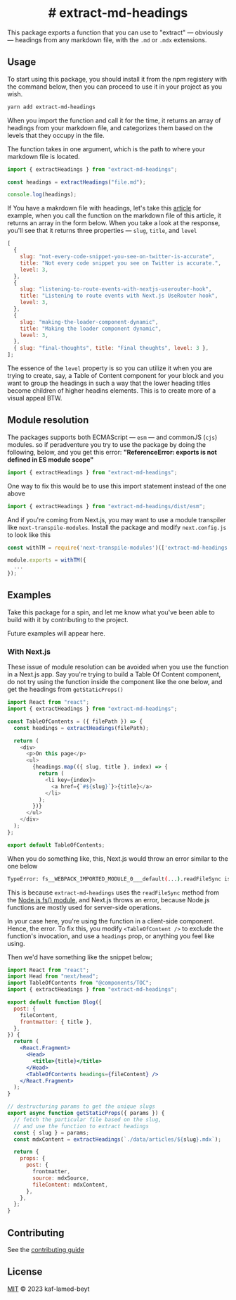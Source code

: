 <h1 align="center"># extract-md-headings</h1>

This package exports a function that you can use to "extract" &mdash; obviously &mdash; headings from any markdown file, with the `.md` or `.mdx` extensions.

## Usage

To start using this package, you should install it from the npm registery with the command below, then you can proceed to use it in your project as you wish.

```bash
yarn add extract-md-headings
```

When you import the function and call it for the time, it returns an array of headings from your markdown file, and categorizes them based on the levels that they occupy in the file.

The function takes in one argument, which is the path to where your markdown file is located.

```js
import { extractHeadings } from "extract-md-headings";

const headings = extractHeadings("file.md");

console.log(headings);
```

If You have a makrdown file with headings, let's take this [article](https://meje.dev/blog/building-a-nextjs-preloader-the-right-way) for example, when you call the function on the markdown file of this article, it returns an array in the form below. When you take a look at the response, you'll see that it returns three properties &mdash; `slug`, `title`, and `level`

```js
[
  {
    slug: "not-every-code-snippet-you-see-on-twitter-is-accurate",
    title: "Not every code snippet you see on Twitter is accurate.",
    level: 3,
  },
  {
    slug: "listening-to-route-events-with-nextjs-userouter-hook",
    title: "Listening to route events with Next.js UseRouter hook",
    level: 3,
  },
  {
    slug: "making-the-loader-component-dynamic",
    title: "Making the loader component dynamic",
    level: 3,
  },
  { slug: "final-thoughts", title: "Final thoughts", level: 3 },
];
```

The essence of the `level` property is so you can utilize it when you are trying to create, say, a Table of Content component for your block and you want to group the headings in such a way that the lower heading titles become children of higher headins elements. This is to create more of a visual appeal BTW.

## Module resolution

The packages supports both ECMAScript &mdash; `esm` &mdash; and commonJS (`cjs`) modules. so if peradventure you try to use the package by doing the following, below, and you get this error: **"ReferenceError: exports is not defined in ES module scope"**

```js
import { extractHeadings } from "extract-md-headings";
```

One way to fix this would be to use this import statement instead of the one above

```js
import { extractHeadings } from "extract-md-headings/dist/esm";
```

And if you're coming from Next.js, you may want to use a module transpiler like `next-transpile-modules`. Install the package and modify `next.config.js` to look like this

```js
const withTM = require('next-transpile-modules')(['extract-md-headings']);

module.exports = withTM({
  ...
});
```

## Examples

Take this package for a spin, and let me know what you've been able to build with it by contributing to the project.

Future examples will appear here.

### With Next.js

These issue of module resolution can be avoided when you use the function in a Next.js app. Say you're trying to build a Table Of Content component, do not try using the function inside the component like the one below, and get the headings from `getStaticProps()`

```js
import React from "react";
import { extractHeadings } from "extract-md-headings";

const TableOfContents = ({ filePath }) => {
  const headings = extractHeadings(filePath);

  return (
    <div>
      <p>On this page</p>
      <ul>
        {headings.map(({ slug, title }, index) => {
          return (
            <li key={index}>
              <a href={`#${slug}`}>{title}</a>
            </li>
          );
        })}
      </ul>
    </div>
  );
};

export default TableOfContents;
```

When you do something like, this, Next.js would throw an error similar to the one below

```bash
TypeError: fs__WEBPACK_IMPORTED_MODULE_0___default(...).readFileSync is not a function
```

This is because `extract-md-headings` uses the `readFileSync` method from the [Node.js fs() module](https://nodejs.org/api/fs.html), and Next.js throws an error, because Node.js functions are mostly used for server-side operations.

In your case here, you're using the function in a client-side component. Hence, the error. To fix this, you modify `<TableOfContent />` to exclude the function's invocation, and use a `headings` prop, or anything you feel like using.

Then we'd have something like the snippet below;

```jsx
import React from "react";
import Head from "next/head";
import TableOfContents from "@components/TOC";
import { extractHeadings } from "extract-md-headings";

export default function Blog({
  post: {
    fileContent,
    frontmatter: { title },
  },
}) {
  return (
    <React.Fragment>
      <Head>
        <title>{title}</title>
      </Head>
      <TableOfContents headings={fileContent} />
    </React.Fragment>
  );
}

// destructuring params to get the unique slugs
export async function getStaticProps({ params }) {
  // fetch the particular file based on the slug,
  // and use the function to extract headings
  const { slug } = params;
  const mdxContent = extractHeadings(`./data/articles/${slug}.mdx`);

  return {
    props: {
      post: {
        frontmatter,
        source: mdxSource,
        fileContent: mdxContent,
      },
    },
  };
}
```

## Contributing

See the [contributing guide](CONTRIBUTING.md)

## License

[MIT](LICENSE) © 2023 kaf-lamed-beyt
